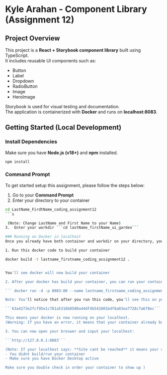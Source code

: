 # Kyle Arahan - Component Library (Assignment 12)

## Project Overview
This project is a **React + Storybook component library** built using TypeScript.  
It includes reusable UI components such as:
- Button
- Label
- Dropdown
- RadioButton
- Image
- HeroImage

Storybook is used for visual testing and documentation.  
The application is containerized with **Docker** and runs on **localhost:8083**.

## Getting Started (Local Development)

### Install Dependencies
Make sure you have **Node.js (v18+)** and **npm** installed.
```bash
npm install
```
### Command Prompt
To get started setup this assignment, please follow the steps below:
1. Go to your **Command Prompt**
2. Enter your directory to your container
```bash
cd LastName_FirdtName_coding_assignment12
```s

 (Note: Change LastName and First Name to your Name)
3.  Enter your workdir ```cd lastName_firstName_ui_garden```

### Running on Docker in localhost
Once you already have both container and workdir on your directory, you can begin run the docker to the localhost.

1. Run this docker code to build your container

docker build -t lastname_firstname_coding_assignment12 .


You'll see docker will now build your container 

2. After your docker has build your container, you can run your container

``` docker run -d -p 8083:80 --name lastname_firstname_coding_assignment12 lastname_firstname_coding_assignment12```

Note: You'll notice that after you run this code, you'll see this on your command prompt:

```63a4273e2fcf95e1c781a5316b0580a44df4b541801bdf8a03ea7728c7a6f8ec```

This means your docker is now running on your localhost. 
(Warning: If you have an error, it means that your container already build and exist on your localhost. The solution is see the **Docker Commands** section below )

3. You can now open your broswer and input your localhost:

```http://127.0.0.1:8083```

(Note: If your localhost says: **Site cant be reached** it means your container cant run to your localhost due to reasons:
- You didnt build/run your container
- Make sure you have Docker Desktop active

Make sure you double check in order your container to show up )